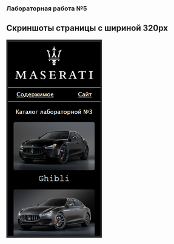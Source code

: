 ### Лабораторная работа №5
## Скриншоты страницы с шириной 320px
<img src="images/scr1_320.png" style = "width: 50%; height: auto; display: flex; justify-content: center; align-items: center;">
